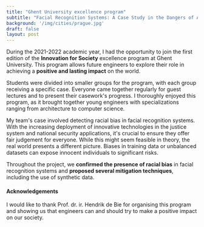 ```yaml
---
title: "Ghent University excellence program"
subtitle: "Facial Recognition Systems: A Case Study in the Dangers of AI"
background: '/img/cities/prague.jpg'
draft: false
layout: post
---
```


During the 2021-2022 academic year, I had the opportunity to join the first edition of the **Innovation for Society** excellence program at Ghent University. This program allows future engineers to explore their role in achieving a **positive and lasting impact** on the world.

Students were divided into smaller groups for the program, with each group receiving a specific case. Everyone came together regularly for guest lectures and to present their casework's progress. I thoroughly enjoyed this program, as it brought together young engineers with specializations ranging from architecture to computer science.


My team's case involved detecting racial bias in facial recognition systems. With the increasing deployment of innovative technologies in the justice system and national security applications, it's crucial to ensure they offer fair judgement for everyone. While this might seem feasible in theory, the real world presents a different picture. Biases in training data or unbalanced datasets can expose innocent individuals to significant risks.

Throughout the project, we **confirmed the presence of racial bias** in facial recognition systems and **proposed several mitigation techniques**, including the use of synthetic data.

#### Acknowledgements
I would like to thank Prof. dr. ir. Hendrik de Bie for organising this program and showing us that engineers can and should try to make a positive impact on our society.